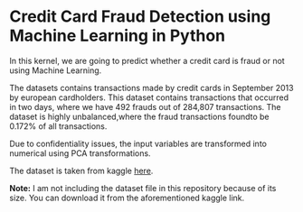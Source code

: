 # Credit Card Fraud Detection using Machine Learning in Python #

In this kernel, we are going to predict whether a credit card is fraud or not using Machine Learning.

The datasets contains transactions made by credit cards in September 2013 by european cardholders. This dataset contains transactions that occurred in two days, where we have 492 frauds out of 284,807 transactions. The dataset is highly unbalanced,where the fraud transactions foundto be 0.172% of all transactions.

Due to confidentiality issues, the input variables are transformed into numerical using PCA transformations.

The dataset is taken from kaggle <a href='https://www.kaggle.com/mlg-ulb/creditcardfraud' target='_blank'>here</a>.

**Note:** I am not including the dataset file in this repository because of its size. You can download it from the aforementioned kaggle link.